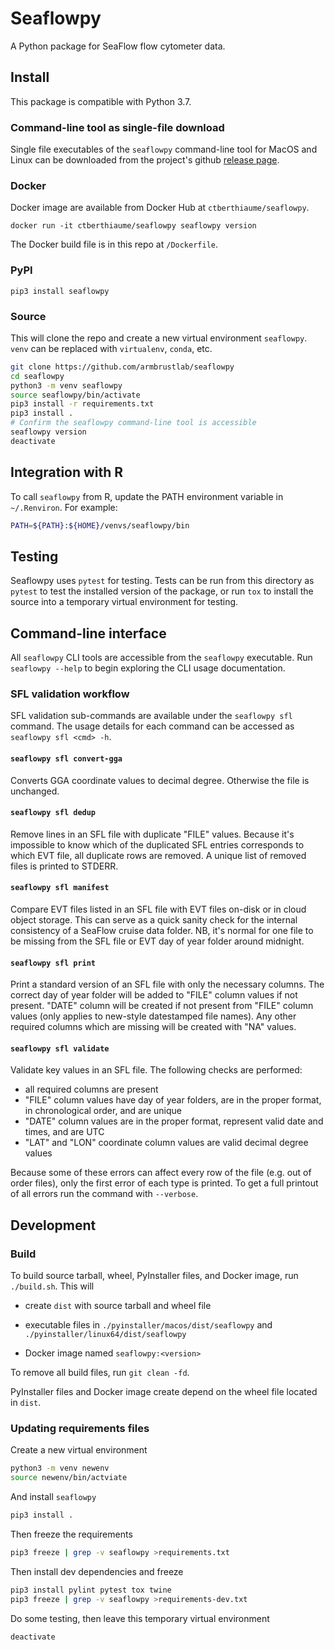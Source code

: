 # Seaflowpy

A Python package for SeaFlow flow cytometer data.

## Install

This package is compatible with Python 3.7.

### Command-line tool as single-file download

Single file executables of the `seaflowpy` command-line tool
for MacOS and Linux can be downloaded from the project's github
[release page](https://github.com/armbrustlab/seaflowpy/releases).

### Docker

Docker image are available from Docker Hub at `ctberthiaume/seaflowpy`.

```
docker run -it ctberthiaume/seaflowpy seaflowpy version
```

The Docker build file is in this repo at `/Dockerfile`.

### PyPI

```
pip3 install seaflowpy
```

### Source

This will clone the repo and create a new virtual environment `seaflowpy`.
`venv` can be replaced with `virtualenv`, `conda`, etc.

```sh
git clone https://github.com/armbrustlab/seaflowpy
cd seaflowpy
python3 -m venv seaflowpy
source seaflowpy/bin/activate
pip3 install -r requirements.txt
pip3 install .
# Confirm the seaflowpy command-line tool is accessible
seaflowpy version
deactivate
```

## Integration with R

To call `seaflowpy` from R, update the PATH environment variable in
`~/.Renviron`. For example:

```sh
PATH=${PATH}:${HOME}/venvs/seaflowpy/bin
```

## Testing

Seaflowpy uses `pytest` for testing. Tests can be run from this directory as
`pytest` to test the installed version of the package, or run `tox` to install
the source into a temporary virtual environment for testing.

## Command-line interface

All `seaflowpy` CLI tools are accessible from the `seaflowpy` executable.
Run `seaflowpy --help` to begin exploring the CLI usage documentation.

### SFL validation workflow

SFL validation sub-commands are available under the `seaflowpy sfl` command.
The usage details for each command can be accessed as `seaflowpy sfl <cmd> -h`.

#### `seaflowpy sfl convert-gga`

Converts GGA coordinate values to decimal degree. Otherwise the file is
unchanged.

#### `seaflowpy sfl dedup`

Remove lines in an SFL file with duplicate "FILE" values.
Because it's impossible to know which of the duplicated SFL entries
corresponds to which EVT file, all duplicate rows are removed.
A unique list of removed files is printed to STDERR.

#### `seaflowpy sfl manifest`

Compare EVT files listed in an SFL file with EVT files on-disk
or in cloud object storage.
This can serve as a quick sanity check for the internal consistency of a
SeaFlow cruise data folder.
NB, it's normal for one file to be missing from the SFL file
or EVT day of year folder around midnight.

#### `seaflowpy sfl print`

Print a standard version of an SFL file with only the necessary columns.
The correct day of year folder will be added to "FILE" column values if not
present. "DATE" column will be created if not present from "FILE" column values
(only applies to new-style datestamped file names).
Any other required columns which are missing will be created with "NA" values.

#### `seaflowpy sfl validate`

Validate key values in an SFL file. The following checks are performed:

* all required columns are present
* "FILE" column values have day of year folders, are in the proper format,
in chronological order, and are unique
* "DATE" column values are in the proper format, represent valid date and times,
and are UTC
* "LAT" and "LON" coordinate column values are valid decimal degree values

Because some of these errors can affect every row of the file
(e.g. out of order files), only the first error of each type is printed.
To get a full printout of all errors run the command with `--verbose`.

## Development

### Build

To build source tarball, wheel, PyInstaller files, and Docker image, run `./build.sh`.
This will

* create `dist` with source tarball and wheel file

* executable files in `./pyinstaller/macos/dist/seaflowpy` and `./pyinstaller/linux64/dist/seaflowpy`

* Docker image named `seaflowpy:<version>`

To remove all build files, run `git clean -fd`.

PyInstaller files and Docker image create depend on the wheel file located in `dist`.

### Updating requirements files

Create a new virtual environment

```sh
python3 -m venv newenv
source newenv/bin/actviate
```

And install `seaflowpy`

```sh
pip3 install .
```

Then freeze the requirements

```sh
pip3 freeze | grep -v seaflowpy >requirements.txt
```

Then install dev dependencies and freeze

```sh
pip3 install pylint pytest tox twine
pip3 freeze | grep -v seaflowpy >requirements-dev.txt
```

Do some testing, then leave this temporary virtual environment

```sh
deactivate
```
